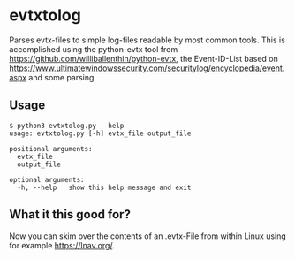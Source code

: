 # evtxtolog
Parses evtx-files to simple log-files readable by most common tools. This is accomplished using the python-evtx tool from https://github.com/williballenthin/python-evtx, the Event-ID-List based on https://www.ultimatewindowssecurity.com/securitylog/encyclopedia/event.aspx and some parsing.

## Usage
```
$ python3 evtxtolog.py --help                    
usage: evtxtolog.py [-h] evtx_file output_file

positional arguments:
  evtx_file
  output_file

optional arguments:
  -h, --help   show this help message and exit
```

## What it this good for?
Now you can skim over the contents of an .evtx-File from within Linux using for example https://lnav.org/.
